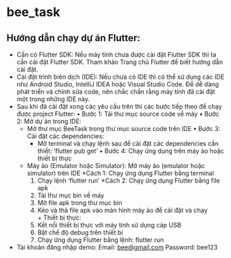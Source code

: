 # bee_task

## Hướng dẫn chạy dự án Flutter:
- Cần có Flutter SDK:  Nếu máy tính chưa được cài đặt Flutter SDK thì ta cần cài đặt Flutter SDK. Tham khảo Trang chủ Flutter để biết hướng dẫn cài đặt.
- Cài đặt trình biên dịch (IDE): Nếu chưa có IDE thì có thể sử dụng các IDE như Android Studio, IntelliJ IDEA hoặc Visual Studio Code. Để dễ dàng phát triển và chỉnh sửa code, nên chắc chắn rằng máy tính đã cài đặt một trong những IDE này.
- Sau khi đã cài đặt xong các yêu cầu trên thì các bước tiếp theo để chạy được project Flutter:
•	Bước 1: Tải thư mục source code về máy
•	Bước 2: Mở dự án trong IDE:
  + Mở thư mục BeeTask trong thư mục source code trên IDE
•	Bước 3: Cài đặt các dependencies:
	+ Mở terminal và chạy lệnh sau để cài đặt các dependencies cần thiết: ‘flutter pub get’
•	Bước 4: Chạy ứng dụng trên máy ảo hoặc thiết bị thực
  + Máy ảo (Emulator hoặc Simulator): Mở máy ảo (emulator hoặc simulator) trên IDE
    *Cách 1: Chạy ứng dụng Flutter bằng terminal
      1.	Chạy lệnh ‘flutter run’
    *Cách 2: Chạy ứng dụng Flutter bằng file apk
      1.	Tải thư mục bin về máy
      2.	Mở file apk trong thư mục bin
      3.	Kéo và thả file apk vào màn hình máy ảo để cài đặt và chạy		
          + Thiết bị thực: 
      1.	Kết nối thiết bị thực với máy tính sử dụng cáp USB
      2.	Bật chế độ debug trên thiết bị
      3.	Chạy ứng dụng Flutter bằng lệnh: flutter run
- Tài khoản đăng nhập demo:
Email: bee@gmail.com
Password: bee123
